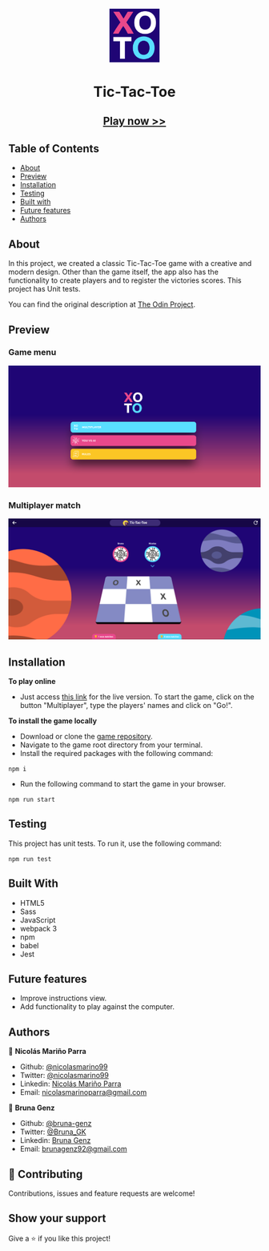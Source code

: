 </br>   
<div align="center">
    <img src="./src/assets/img/TTT-logo.png" width="100">
    <h1 align="center" width="90">Tic-Tac-Toe</h1>
    <h2><a href="tictactoe-bruna.netlify.app">Play now >></a></h2>
</div>

## Table of Contents

- [About](https://github.com/bruna-genz/Tic-Tac-Toe-JS#about)
- [Preview](https://github.com/bruna-genz/Tic-Tac-Toe-JS#preview)
- [Installation](https://github.com/bruna-genz/Tic-Tac-Toe-JS#installation)
- [Testing](https://github.com/bruna-genz/Tic-Tac-Toe-JS#testing)
- [Built with](https://github.com/bruna-genz/Tic-Tac-Toe-JS#built-with)
- [Future features](https://github.com/bruna-genz/Tic-Tac-Toe-JS#future-features)
- [Authors](https://github.com/bruna-genz/Tic-Tac-Toe-JS#authors)

## About 

In this project, we created a classic Tic-Tac-Toe game with a creative and modern design. Other than the game itself, the app also has the functionality to create players and to register the victories scores. This project has Unit tests.

You can find the original description at [The Odin Project](https://www.theodinproject.com/courses/javascript/lessons/tic-tac-toe-javascript).

## Preview

### Game menu
![screenshot](./src/assets/img/ttt_menu.png)

### Multiplayer match
![screenshot](./src/assets/img/ttt_match.png) 

## Installation

**To play online**
- Just access [this link](tictactoe-bruna.netlify.app) for the live version. To start the game, click on the button "Multiplayer", type the players' names and click on "Go!".

**To install the game locally**
- Download or clone the [game repository](https://github.com/bruna-genz/Tic-Tac-Toe-JS.git).
- Navigate to the game root directory from your terminal.
- Install the required packages with the following command:
```
npm i
```
- Run the following command to start the game in your browser.
```
npm run start
```

## Testing

This project has unit tests. To run it, use the following command:
```
npm run test
```

## Built With

- HTML5 
- Sass
- JavaScript
- webpack 3
- npm
- babel
- Jest

## Future features

- Improve instructions view.
- Add functionality to play against the computer.

## Authors

:man: **Nicolás Mariño Parra**

- Github: [@nicolasmarino99](https://github.com/nicolasmarino99)
- Twitter: [@nicolasmarino99](https://twitter.com/nicolasmarino99)
- Linkedin: [Nicolás Mariño Parra](https://www.linkedin.com/in/nicol%C3%A1s-mari%C3%B1o-parra-45a707177/)
- Email: nicolasmarinoparra@gmail.com

:woman: **Bruna Genz**

- Github: [@bruna-genz](https://github.com/bruna-genz)
- Twitter: [@Bruna_GK](https://twitter.com/Bruna_GK)
- Linkedin: [Bruna Genz](https://www.linkedin.com/in/brunagenz/)
- Email: brunagenz92@gmail.com


## 🤝 Contributing

Contributions, issues and feature requests are welcome!

## Show your support

Give a ⭐️ if you like this project!
